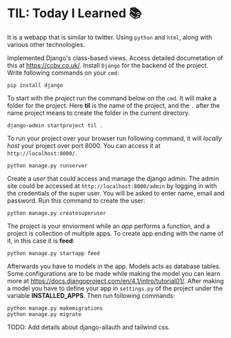 # TIL: Today I Learned :books:

It is a webapp that is similar to twitter. Using `python` and `html`, along with various other technologies.

Implemented Django's class-based views. Access detailed documetation of this at <https://ccbv.co.uk/>. Install `Django` for the backend of the project. Write following commands on your `cmd`:

```
pip install django
```
 
To start with the *project* run the command below on the `cmd`. It will make a folder for the project. Here **til** is the name of the project, and the `.` after the name project means to create the folder in the current directory.

```
django-admin startproject til . 
```

To run your project over your browser run following command, it will *locally host* your project over port 8000. You can access it at `http://localhost:8000/`.

```
python manage.py runserver 
```

Create a *user* that could access and manage the django admin. The admin site could be accessed at `http://localhost:8000/admin` by logging in with the credentials of the super user. You will be asked to enter name, email and password. Run this command to create the user:

```
python manage.py createsuperuser
```

The project is your enviorment while an *app* performs a function, and a project is collection of multiple apps. To create app ending with the name of it, in this case it is **feed**:

```
python manage.py startapp feed
```

Afterwards you have to models in the app. Models acts as database tables. Some configurations are to be made while making the model you can learn more at <https://docs.djangoproject.com/en/4.1/intro/tutorial01/>. After making a model you have to define your app in `settings.py` of the project under the variable **INSTALLED_APPS**. Then run following commands:

```
python manage.py makemigrations
python manage.py migrate
```

TODO: Add details about django-allauth and tailwind css.







